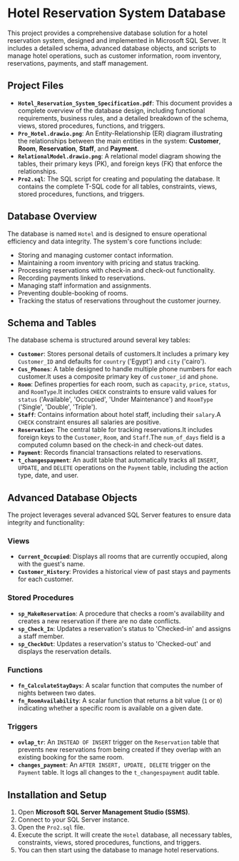 # Hotel Reservation System Database

This project provides a comprehensive database solution for a hotel reservation system, designed and implemented in Microsoft SQL Server. It includes a detailed schema, advanced database objects, and scripts to manage hotel operations, such as customer information, room inventory, reservations, payments, and staff management.

## Project Files

* **`Hotel_Reservation_System_Specification.pdf`**: This document provides a complete overview of the database design, including functional requirements, business rules, and a detailed breakdown of the schema, views, stored procedures, functions, and triggers. 
* **`Pro_Hotel.drawio.png`**: An Entity-Relationship (ER) diagram illustrating the relationships between the main entities in the system: **Customer**, **Room**, **Reservation**, **Staff**, and **Payment**.
* **`RelationalModel.drawio.png`**: A relational model diagram showing the tables, their primary keys (PK), and foreign keys (FK) that enforce the relationships.
* **`Pro2.sql`**: The SQL script for creating and populating the database. It contains the complete T-SQL code for all tables, constraints, views, stored procedures, functions, and triggers.

## Database Overview

The database is named `Hotel` and is designed to ensure operational efficiency and data integrity. The system's core functions include:

* Storing and managing customer contact information.
* Maintaining a room inventory with pricing and status tracking.
* Processing reservations with check-in and check-out functionality.
* Recording payments linked to reservations.
* Managing staff information and assignments.
* Preventing double-booking of rooms.
* Tracking the status of reservations throughout the customer journey.

## Schema and Tables

The database schema is structured around several key tables:

* **`Customer`**: Stores personal details of customers.It includes a primary key `Customer_ID` and defaults for `country` ('Egypt') and `city` ('cairo').
* **`Cus_Phones`**: A table designed to handle multiple phone numbers for each customer.It uses a composite primary key of `customer_id` and `phone`.
* **`Room`**: Defines properties for each room, such as `capacity`, `price`, `status`, and `RoomType`.It includes `CHECK` constraints to ensure valid values for `status` ('Available', 'Occupied', 'Under Maintenance') and `RoomType` ('Single', 'Double', 'Triple').
* **`Staff`**: Contains information about hotel staff, including their `salary`.A `CHECK` constraint ensures all salaries are positive.
* **`Reservation`**: The central table for tracking reservations.It includes foreign keys to the `Customer`, `Room`, and `Staff`.The `num_of_days` field is a computed column based on the check-in and check-out dates.
* **`Payment`**: Records financial transactions related to reservations.
* **`t_changespayment`**: An audit table that automatically tracks all `INSERT`, `UPDATE`, and `DELETE` operations on the `Payment` table, including the action type, date, and user.

## Advanced Database Objects

The project leverages several advanced SQL Server features to ensure data integrity and functionality:

### Views
* **`Current_Occupied`**: Displays all rooms that are currently occupied, along with the guest's name.
* **`Customer_History`**: Provides a historical view of past stays and payments for each customer.

### Stored Procedures
* **`sp_MakeReservation`**: A procedure that checks a room's availability and creates a new reservation if there are no date conflicts.
* **`sp_Check_In`**: Updates a reservation's status to 'Checked-in' and assigns a staff member.
* **`sp_CheckOut`**: Updates a reservation's status to 'Checked-out' and displays the reservation details.

### Functions
* **`fn_CalculateStayDays`**: A scalar function that computes the number of nights between two dates.
* **`fn_RoomAvailability`**: A scalar function that returns a bit value (`1` or `0`) indicating whether a specific room is available on a given date.

### Triggers
* **`ovlap_tr`**: An `INSTEAD OF INSERT` trigger on the `Reservation` table that prevents new reservations from being created if they overlap with an existing booking for the same room.
* **`changes_payment`**: An `AFTER INSERT, UPDATE, DELETE` trigger on the `Payment` table. It logs all changes to the `t_changespayment` audit table.

## Installation and Setup

1.  Open **Microsoft SQL Server Management Studio (SSMS)**.
2.  Connect to your SQL Server instance.
3.  Open the `Pro2.sql` file.
4.  Execute the script. It will create the `Hotel` database, all necessary tables, constraints, views, stored procedures, functions, and triggers.
5.  You can then start using the database to manage hotel reservations.
